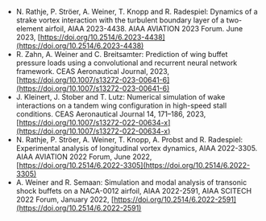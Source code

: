 - N. Rathje, P. Ströer, A. Weiner, T. Knopp and R. Radespiel: Dynamics of a strake vortex interaction with the turbulent boundary layer of a two-element airfoil, AIAA 2023-4438. AIAA AVIATION 2023 Forum. June 2023, [https://doi.org/10.2514/6.2023-4438](https://doi.org/10.2514/6.2023-4438)
- R. Zahn, A. Weiner and C. Breitsamter: Prediction of wing buffet pressure loads using a convolutional and recurrent neural network framework. CEAS Aeronautical Journal, 2023, [https://doi.org/10.1007/s13272-023-00641-6](https://doi.org/10.1007/s13272-023-00641-6)
- J. Kleinert, J. Stober and T. Lutz: Numerical simulation of wake interactions on a tandem wing configuration in high-speed stall conditions. CEAS Aeronautical Journal 14, 171–186, 2023, [https://doi.org/10.1007/s13272-022-00634-x](https://doi.org/10.1007/s13272-022-00634-x)
- N. Rathje, P. Ströer, A. Weiner, T. Knopp, A. Probst and R. Radespiel: Experimental analysis of longitudinal vortex dynamics, AIAA 2022-3305. AIAA AVIATION 2022 Forum, June 2022, [https://doi.org/10.2514/6.2022-3305](https://doi.org/10.2514/6.2022-3305)
- A. Weiner and R. Semaan: Simulation and modal analysis of transonic shock buffets on a NACA-0012 airfoil, AIAA 2022-2591, AIAA SCITECH 2022 Forum, January 2022, [https://doi.org/10.2514/6.2022-2591](https://doi.org/10.2514/6.2022-2591)